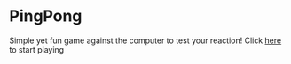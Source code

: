 # PingPong
 Simple yet fun game against the computer to test your reaction!
 Click [here](https://xinyee20.github.io/PingPong/) to start playing
